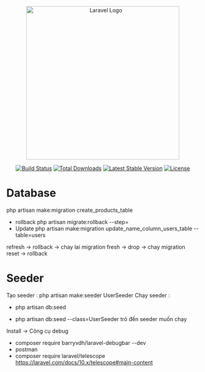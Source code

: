 <p align="center"><a href="https://laravel.com" target="_blank"><img src="https://raw.githubusercontent.com/laravel/art/master/logo-lockup/5%20SVG/2%20CMYK/1%20Full%20Color/laravel-logolockup-cmyk-red.svg" width="400" alt="Laravel Logo"></a></p>

<p align="center">
<a href="https://github.com/laravel/framework/actions"><img src="https://github.com/laravel/framework/workflows/tests/badge.svg" alt="Build Status"></a>
<a href="https://packagist.org/packages/laravel/framework"><img src="https://img.shields.io/packagist/dt/laravel/framework" alt="Total Downloads"></a>
<a href="https://packagist.org/packages/laravel/framework"><img src="https://img.shields.io/packagist/v/laravel/framework" alt="Latest Stable Version"></a>
<a href="https://packagist.org/packages/laravel/framework"><img src="https://img.shields.io/packagist/l/laravel/framework" alt="License"></a>
</p>

# Database

php artisan make:migration create_products_table

-   rollback
    php artisan migrate:rollback --step=
-   Update
    php artisan make:migration update_name_column_users_table --table=users

refresh -> rollback -> chay lai migration
fresh -> drop -> chay migration
reset -> rollback

# Seeder

Tạo seeder : php artisan make:seeder UserSeeder
Chạy seeder :

-   php artisan db:seed

-   php artisan db:seed --class=UserSeeder trỏ đến seeder muốn chạy

Install ->
Công cụ debug

-   composer require barryvdh/laravel-debugbar --dev
-   postman
-   composer require laravel/telescope
    https://laravel.com/docs/10.x/telescope#main-content
